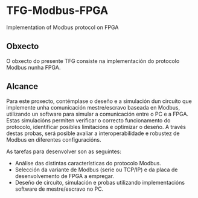 # TFG-Modbus-FPGA
Implementation of Modbus protocol on FPGA
## Obxecto

O obxecto do presente TFG consiste na implementación do protocolo Modbus nunha FPGA.

## Alcance

Para este proxecto, contémplase o deseño e a simulación dun circuíto que implemente unha comunicación mestre/escravo baseada en Modbus, utilizando un software para simular a comunicación entre o PC e a FPGA. Estas simulacións permiten verificar o correcto funcionamento do protocolo, identificar posibles limitacións e optimizar o deseño. A través destas probas, será posible avaliar a interoperabilidade e robustez de Modbus en diferentes configuracións.

As tarefas para desenvolver son as seguintes:

- Análise das distintas características do protocolo Modbus.
- Selección da variante de Modbus (serie ou TCP/IP) e da placa de desenvolvemento de FPGA a empregar.
- Deseño de circuíto, simulación e probas utilizando implementacións software de mestre/escravo no PC.
